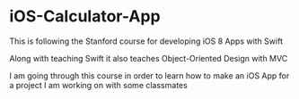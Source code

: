 # iOS-Calculator-App

This is following the Stanford course for developing iOS 8 Apps with Swift

Along with teaching Swift it also teaches Object-Oriented Design with MVC

I am going through this course in order to learn how to make an iOS App for a project I am working on with some classmates

